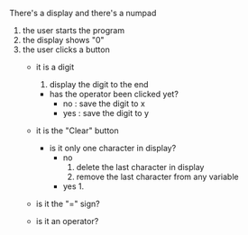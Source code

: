 There's a display and there's a numpad
1. the user starts the program
1. the display shows "0"
1. the user clicks a button
	- it is a digit
		1. display the digit to the end
		- has the operator been clicked yet?
			- no
				: save the digit to x
			- yes
				: save the digit to y
		
	- it is the "Clear" button
		- is it only one character in display?
			- no
				1. delete the last character in display
				1. remove the last character from any variable
			- yes
				1. 
	- is it the "=" sign?
	- is it an operator?
